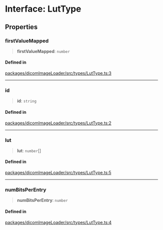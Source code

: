 # Interface: LutType

## Properties

### firstValueMapped

> **firstValueMapped**: `number`

#### Defined in

[packages/dicomImageLoader/src/types/LutType.ts:3](https://github.com/cornerstonejs/cornerstone3D/blob/5addf8e516390235f8a3d16ccc818957013f098f/packages/dicomImageLoader/src/types/LutType.ts#L3)

***

### id

> **id**: `string`

#### Defined in

[packages/dicomImageLoader/src/types/LutType.ts:2](https://github.com/cornerstonejs/cornerstone3D/blob/5addf8e516390235f8a3d16ccc818957013f098f/packages/dicomImageLoader/src/types/LutType.ts#L2)

***

### lut

> **lut**: `number`[]

#### Defined in

[packages/dicomImageLoader/src/types/LutType.ts:5](https://github.com/cornerstonejs/cornerstone3D/blob/5addf8e516390235f8a3d16ccc818957013f098f/packages/dicomImageLoader/src/types/LutType.ts#L5)

***

### numBitsPerEntry

> **numBitsPerEntry**: `number`

#### Defined in

[packages/dicomImageLoader/src/types/LutType.ts:4](https://github.com/cornerstonejs/cornerstone3D/blob/5addf8e516390235f8a3d16ccc818957013f098f/packages/dicomImageLoader/src/types/LutType.ts#L4)
